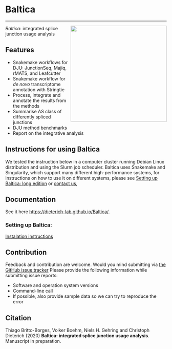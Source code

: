 # Baltica
___

 <img align="right" src="https://gist.githubusercontent.com/tbrittoborges/3c86ffbaa62e671771f443c65cb04fdc/raw/7ae0ea4a76e8f5464139ef34164c67de7a297ce8/baltica_logo.png" height="300"> *Baltica*: integrated splice junction usage analysis

## Features
- Snakemake workflows for DJU: JunctionSeq, Majiq, rMATS, and Leafcutter
- Snakemake workflow for _de novo_ transcriptome annotation with Stringtie
- Process, integrate and annotate the results from the methods  
- Summarise AS class of differently spliced junctions
- DJU method benchmarks 
- Report on the integrative analysis

## Instructions for using Baltica
We tested the instruction below in a computer cluster running Debian Linux distribution and using the Slurm job scheduler. Baltica uses Snakemake and Singularity, which support many different high-performance systems, for instructions on how to use it on different systems, please see 
[Setting up Baltica: long edition](docs/setup.md) or [contact us](https://github.com/dieterich-lab/Baltica/issues),

## Documentation

See it here https://dieterich-lab.github.io/Baltica/.

### Setting up Baltica:

[Instalation instructions](https://dieterich-lab.github.io/Baltica/setup.html)
     

## Contribution  

Feedback and contribution are welcome. Would you mind submitting via [the GitHub issue tracker](https://github.com/dieterich-lab/Baltica/issues)
Please provide the following information while submitting issue reports:
- Software and operation system versions
- Command-line call
- If possible, also provide sample data so we can try to reproduce the error  


## Citation
Thiago Britto-Borges, Volker Boehm, Niels H. Gehring and Christoph Dieterich (2020) __Baltica: integrated splice junction usage analysis__. 
Manuscript in preparation.
